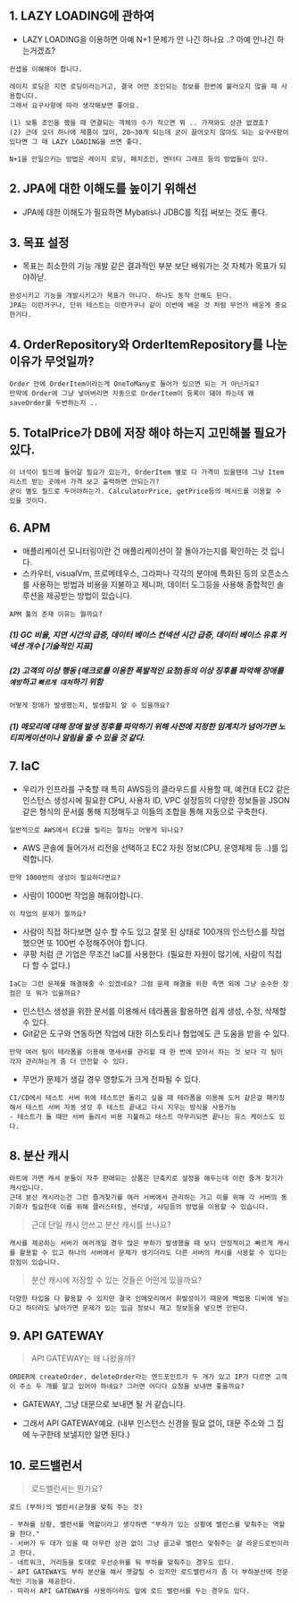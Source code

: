 ## 1. LAZY LOADING에 관하여
- LAZY LOADING을 이용하면 아예 N+1 문제가 안 나긴 하나요 ..? 아예 안나긴 하는거겠죠?

```
컨셉을 이해해야 합니다.

레이지 로딩은 지연 로딩이라는거고, 결국 어떤 조인되는 정보를 한번에 불러오지 않을 때 사용합니다.
그래서 요구사항에 따라 생각해보면 좋아요.

(1) 보통 조인을 했을 때 연결되는 객체의 수가 적으면 뭐 .. 가져와도 상관 없겠죠?
(2) 근데 오더 하나에 제품이 많이, 20~30개 되는데 굳이 끌어오지 않아도 되는 요구사항이 있다면 그 때 LAZY LOADING을 쓰면 좋다.

N+1을 안일으키는 방법은 레이지 로딩, 페치조인, 엔터티 그래프 등의 방법들이 있다.
```


## 2. JPA에 대한 이해도를 높이기 위해선
- JPA에 대한 이해도가 필요하면 Mybatis나 JDBC를 직접 써보는 것도 좋다.



## 3. 목표 설정
- 목표는 최소한의 기능 개발 같은 결과적인 부분 보단 배워가는 것 자체가 목표가 되야하낟.

```
완성시키고 기능을 개발시키고가 목표가 아니다. 하나도 동작 안해도 된다.
JPA는 이런거구나, 단위 테스트는 이런거구나 같이 이번에 배운 것 처럼 무언가 배운게 중요한거다.
```


## 4. OrderRepository와 OrderItemRepository를 나눈 이유가 무엇일까?
```
Order 안에 OrderItem이라는게 OneToMany로 들어가 있으면 되는 거 아닌가요? 
만약에 Order에 그냥 넣어버리면 자동으로 OrderItem이 등록이 돼야 하는데 왜 saveOrder를 두번하는지 ..
```

## 5. TotalPrice가 DB에 저장 해야 하는지 고민해볼 필요가 있다.
```
이 녀석이 필드에 들어갈 필요가 있는가, OrderItem 별로 다 가격이 있을텐데 그냥 Item 리스트 받는 곳에서 가격 보고 출력하면 안되는가?
굳이 별도 필드로 두어야하는가. CalculatorPrice, getPrice등의 메서드를 이용할 수 있을 것이다.
```

## 6. APM
- 애플리케이션 모니터링이란 건 애플리케이션이 잘 돌아가는지를 확인하는 것 입니다.
- 스카우터, visualVm, 프로메테우스, 그라파나 각각의 분야에 특화된 등의 오픈소스를 사용하는 방법과 비용을 지불하고 제니퍼, 데이터 도그등을 사용해 종합적인 솔루션을 제공받는 방법이 있습니다.

```
APM 툴의 존재 이유는 뭘까요?
```

##### (1) GC 비율, 지연 시간의 급증, 데이터 베이스 컨넥션 시간 급증, 데이터 베이스 유휴 커넥션 개수 [기술적인 지표]
##### (2) 고객의 이상 행동 (매크로를 이용한 폭발적인 요청)등의 이상 징후를 파악해 장애를 `예방`하고 `빠르게 대처`하기 위함

```
어떻게 장애가 발생했는지, 발생할지 알 수 있을까요?
```

##### (1) 메모리에 대해 장애 발생 징후를 파악하기 위해 사전에 지정한 임계치가 넘어가면 노티피케이션이나 알림을 줄 수 있을 것 같다.


## 7. IaC
- 우리가 인프라를 구축할 때 특히 AWS등의 클라우드를 사용할 때, 예컨대 EC2 같은 인스턴스 생성시에 필요한 CPU, 사용자 ID, VPC 설정등의 다양한 정보들을 JSON 같은 형식의 문서를 통해 지정해두고 이들의 조합을 통해 자동으로 구축한다.

```
일반적으로 AWS에서 EC2를 빌리는 절차는 어떻게 되나요?
```

- AWS 콘솔에 들어가서 리전을 선택하고 EC2 자원 정보(CPU, 운영체제 등 ..)를 입력합니다.


```
만약 1000번의 생성이 필요하다면요?
```
- 사람이 1000번 작업을 해줘야합니다.


```
이 작업의 문제가 뭘까요?
```
- 사람이 직접 하다보면 실수 할 수도 있고 잘못 된 상태로 100개의 인스턴스를 작업했으면 또 100번 수정해주어야 합니다.
- 쿠팡 처럼 큰 기업은 무조건 IaC를 사용한다. (필요한 자원이 많기에, 사람이 직접 다 할 수 없다.)


```
IaC는 그런 문제를 해결해줄 수 있겠네요? 그럼 문제 해결을 위한 측면 외에 그냥 순수한 장점은 또 뭐가 있을까요?
```
- 인스턴스 생성을 위한 문서를 이용해서 테라폼을 활용하면 쉽게 생성, 수정, 삭제할 수 있다.
- Git같은 도구와 연동하면 작업에 대한 히스토리나 협업에도 큰 도움을 받을 수 있다.

```
만약 여러 팀이 테라폼을 이용해 명세서를 관리할 때 한 번에 모아서 하는 것 보다 각 팀이 각자 관리하는게 좀 더 안전할 수 있다.
```
- 무언가 문제가 생길 경우 영향도가 크게 전파될 수 있다.

```
CI/CD에서 테스트 서버 위에 테스트만 돌리고 싶을 때 테라폼을 이용해 도커 같은걸 패키징 해서 테스트 서버 자동 생성 후 테스트 끝내고 다시 지우는 방식을 사용가능
- 테스트가 돌 때만 서버 돌려서 비용 지불하고 테스트 마무리되면 끝나는 유스 케이스도 있다.
```



## 8. 분산 캐시

```
마트에 가면 캐셔 분들이 자주 판매되는 상품은 단축키로 설정을 해두는데 이런 즐겨 찾기가 캐시입니다.
근데 분산 캐시라는건 그런 즐겨찾기를 여러 서버에서 관리하는 거고 이를 위해 각 서버의 동기화가 필요한데 이를 위해 클러스터링, 센티넬, 샤딩등의 방법을 이용할 수 있습니다.
```

> 근데 단일 캐시 안쓰고 분산 캐시를 쓰나요?
```
캐시를 제공하는 서버가 여러개일 경우 많은 부하가 발생했을 때 보다 안정적이고 빠르게 캐시를 활용할 수 있고 하나의 서버에서 문제가 생기더라도 다른 서버의 캐시를 사용할 수 있다는 장점이 있습니다.
```

> 분산 캐시에 저장할 수 있는 것들은 어떤게 있을까요?
```
다양한 타입을 다 활용할 수 있지만 결국 인메모리여서 휘발성이기 때문에 백업용 디비에 넣는다고 하더라도 날아가면 문제가 있는 입금 정보나 재고 정보등을 넣으면 안된다.
```



## 9. API GATEWAY
> API GATEWAY는 왜 나왔을까?
```
ORDER에 createOrder, deleteOrder라는 엔드포인트가 두 개가 있고 IP가 다르면 고객이 주소 두 개를 알고 있어야 하네요? 그러면 어디다 요청을 보내면 좋을까요?
```

- GATEWAY, 그냥 대문으로 보내면 될 거 같습니다.

* 그래서 API GATEWAY예요. (내부 인스턴스 신경쓸 필요 없이, 대문 주소와 그 집에 누구한테 보낼지만 알면 된다.)


## 10. 로드밸런서
> 로드밸런서는 뭔가요?
```
로드 (부하)의 밸런서(균형을 맞춰 주는 것)

- 부하를 상황, 밸런서를 역할이라고 생각하면 "부하가 있는 상황에 밸런스를 맞춰주는 역할을 한다."
- 서버가 두 대가 있을 때 아무런 상관 없이 그냥 골고루 밸런스 맞춰주는 걸 라운드로빈이라고 한다.
- 네트워크, 거리등을 토대로 우선순위를 둬 부하를 맞춰주는 경우도 있다.
- API GATEWAY도 부하 분산을 해서 헷갈릴 수 있지만 로드밸런서가 좀 더 부하분산에 전문적인 기능을 제공한다.
- 따라서 API GATEWAY를 사용하더라도 앞에 로드 밸런서를 두는 경우도 있다.
```








